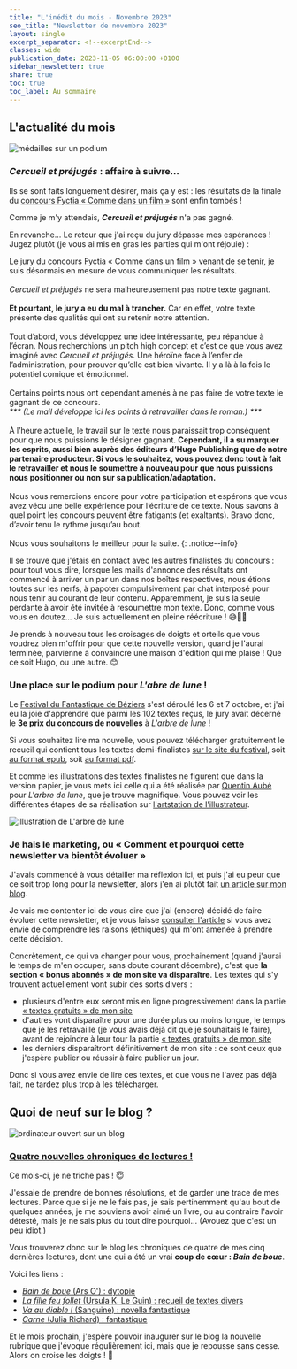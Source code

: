 ```yaml
---
title: "L'inédit du mois - Novembre 2023"
seo_title: "Newsletter de novembre 2023"
layout: single
excerpt_separator: <!--excerptEnd-->
classes: wide
publication_date: 2023-11-05 06:00:00 +0100
sidebar_newsletter: true
share: true
toc: true
toc_label: Au sommaire
---
```

<!--excerptEnd-->

## L'actualit&eacute; du mois

<img alt="médailles sur un podium" src="https://images.pexels.com/photos/7267588/pexels-photo-7267588.jpeg">

### <strong><em>Cercueil et préjugés</em></strong>&nbsp;: affaire à suivre&hellip;
                
Ils se sont faits longuement désirer, mais ça y est&nbsp;: les résultats de la finale du <a href="https://www.fyctia.com/contests/119" target="_blank">concours Fyctia &laquo;&nbsp;Comme dans un film&nbsp;&raquo;</a> sont enfin tombés&nbsp;!

Comme je m'y attendais, <strong><em>Cercueil et préjugés</em></strong> n'a pas gagné.

En revanche&hellip; Le retour que j'ai reçu du jury dépasse mes espérances&nbsp;! Jugez plutôt (je vous ai mis en gras les parties qui m'ont réjouie)&nbsp;:

Le jury du concours Fyctia «&nbsp;Comme dans un film&nbsp;» venant de se tenir, je suis désormais en mesure de vous communiquer les résultats.<br/><br/>
<em>Cercueil et préjugés</em> ne sera malheureusement pas notre texte gagnant.<br/><br/>
<strong>Et pourtant, le jury a eu du mal à trancher.</strong> Car en effet, votre texte présente des qualités qui ont su retenir notre attention.<br/><br/>
Tout d’abord, vous développez une idée intéressante, peu répandue à l’écran. Nous recherchions un pitch high concept et c’est ce que vous avez imaginé avec <em>Cercueil et préjugés</em>. Une héroïne face à l’enfer de l’administration, pour prouver qu’elle est bien vivante. Il y a là à la fois le potentiel comique et émotionnel.<br/><br/>
Certains points nous ont cependant amenés à ne pas faire de votre texte le gagnant de ce concours.<br/>
<em>*** (Le mail développe ici les points à retravailler dans le roman.) ***</em><br/><br/>
À l’heure actuelle, le travail sur le texte nous paraissait trop conséquent pour que nous puissions le désigner gagnant. <strong>Cependant, il a su marquer les esprits, aussi bien auprès des éditeurs d’Hugo Publishing que de notre partenaire producteur. Si vous le souhaitez, vous pouvez donc tout à fait le retravailler et nous le soumettre à nouveau pour que nous puissions nous positionner ou non sur sa publication/adaptation.</strong><br/><br/>
Nous vous remercions encore pour votre participation et espérons que vous avez vécu une belle expérience pour l’écriture de ce texte. Nous savons à quel point les concours peuvent être fatigants (et exaltants). Bravo donc, d’avoir tenu le rythme jusqu’au bout.<br/><br/>
Nous vous souhaitons le meilleur pour la suite.
{: .notice--info}

Il se trouve que j'étais en contact avec les autres finalistes du concours&nbsp;: pour tout vous dire, lorsque les mails d'annonce des résultats ont commencé à arriver un par un dans nos boîtes respectives, nous étions toutes sur les nerfs, à papoter compulsivement par chat interposé pour nous tenir au courant de leur contenu. Apparemment, je suis la seule perdante à avoir été invitée à resoumettre mon texte. Donc, comme vous vous en doutez&hellip; Je suis actuellement en pleine réécriture&nbsp;! 😅🤞🤞

Je prends à nouveau tous les croisages de doigts et orteils que vous voudrez bien m'offrir pour que cette nouvelle version, quand je l'aurai terminée, parvienne à convaincre une maison d'édition qui me plaise&nbsp;! Que ce soit Hugo, ou une autre. 😊

### Une place sur le podium pour <strong><em>L'abre de lune</em></strong>&nbsp;!

Le <a href="https://festival-fantastique.fr/" target="_blank">Festival du Fantastique de Béziers</a> s'est déroulé les 6 et 7 octobre, et j'ai eu la joie d'apprendre que parmi les 102 textes reçus, le jury avait décerné le <strong>3e prix du concours de nouvelles</strong> à <em>L'arbre de lune</em>&nbsp;!

Si vous souhaitez lire ma nouvelle, vous pouvez télécharger gratuitement le recueil qui contient tous les textes demi-finalistes <a href="https://festival-fantastique.fr/editions-precedentes/" target="_blank">sur le site du festival</a>, soit <a href="https://festival-fantastique.fr/wp-content/uploads/ffb2023.epub_.zip" target="_blank">au format epub</a>, soit <a href="https://festival-fantastique.fr/wp-content/uploads/FFB-2023-pdf.pdf" target="_blank">au format pdf</a>.

Et comme les illustrations des textes finalistes ne figurent que dans la version papier, je vous mets ici celle qui a été réalisée par <a href="https://quentinaube.com/" target="_blank">Quentin Aubé</a> pour <em>L'arbre de lune</em>, que je trouve magnifique. Vous pouvez voir les différentes étapes de sa réalisation sur <a href="https://www.artstation.com/artwork/OGzA6k" target="_blank">l'artstation de l'illustrateur</a>.

<img alt="illustration de L'arbre de lune" src="http://catherinephanvan.Fr/assets/images/publications/l-arbre-de-lune-quentin-aube-preview.jpg">


### Je hais le marketing, ou &laquo;&nbsp;Comment et pourquoi cette newsletter va bientôt évoluer&nbsp;&raquo;

J'avais commencé à vous détailler ma réflexion ici, et puis j'ai eu peur que ce soit trop long pour la newsletter, alors j'en ai plutôt fait <a href="https://catherinephanvan.fr/ecriture/2023/11/04/je-hais-le-marketing.html" target="_blank">un article sur mon blog</a>.

Je vais me contenter ici de vous dire que j'ai (encore) décidé de faire évoluer cette newsletter, et je vous laisse <a href="https://catherinephanvan.fr/ecriture/2023/11/04/je-hais-le-marketing.html" target="_blank">consulter l'article</a> si vous avez envie de comprendre les raisons (éthiques) qui m'ont amenée à prendre cette décision.

Concrètement, ce qui va changer pour vous, prochainement (quand j'aurai le temps de m'en occuper, sans doute courant décembre), c'est que <strong>la section &laquo;&nbsp;bonus abonnés&nbsp;&raquo; de mon site va disparaître</strong>. Les textes qui s'y trouvent actuellement vont subir des sorts divers&nbsp;:

<ul>
<li>plusieurs d'entre eux seront mis en ligne progressivement dans la partie <a href="http://catherinephanvan.fr/echantillons" target="_blank">&laquo;&nbsp;textes gratuits&nbsp;&raquo; de mon site</a></li>
<li>d'autres vont disparaître pour une durée plus ou moins longue, le temps que je les retravaille (je vous avais déjà dit que je souhaitais le faire), avant de rejoindre à leur tour la partie <a href="http://catherinephanvan.fr/echantillons" target="_blank">&laquo;&nbsp;textes gratuits&nbsp;&raquo; de mon site</a></li>
<li>les derniers disparaîtront définitivement de mon site&nbsp;: ce sont ceux que j'espère publier ou réussir à faire publier un jour.</li>
</ul>

Donc si vous avez envie de lire ces textes, et que vous ne l'avez pas déjà fait, ne tardez plus trop à les télécharger.

## Quoi de neuf sur le blog&nbsp;?

<img alt="ordinateur ouvert sur un blog" src="https://catherinephanvan.fr/assets/images/newsletter/blog-mockup.webp">

### <a href="https://catherinephanvan.fr/blog/tags#chronique" target="_blank">Quatre nouvelles chroniques de lectures&nbsp;!</a>

Ce mois-ci, je ne triche pas&nbsp;! 😇

J'essaie de prendre de bonnes résolutions, et de garder une trace de mes lectures. Parce que si je ne le fais pas, je sais pertinemment qu'au bout de quelques années, je me souviens avoir aimé un livre, ou au contraire l'avoir détesté, mais je ne sais plus du tout dire pourquoi&hellip; (Avouez que c'est un peu idiot.)

Vous trouverez donc sur le blog les chroniques de quatre de mes cinq dernières lectures, dont une qui a été un vrai <strong>coup de c&oelig;ur&nbsp;: <em>Bain de boue</em></strong>.

Voici les liens&nbsp;:

<ul>
<li><a href="https://catherinephanvan.fr/chronique/dystopie/2023/10/07/ars-o-bain-de-boue.html" target="_blank"><em>Bain de boue</em> (Ars O')&nbsp;: dytopie</a></li>
<li><a href="hhttps://catherinephanvan.fr/chronique/recueil/2023/10/27/ursula-k-le-guin-la-fille-feu-follet.html" target="_blank"><em>La fille feu follet</em> (Ursula K. Le&nbsp;Guin)&nbsp;: recueil de textes divers</a></li>
<li><a href="https://catherinephanvan.fr/chronique/fantastique/2023/10/28/sanguine-va-au-diable.html" target="_blank"><em>Va au diable&nbsp;!</em> (Sanguine)&nbsp;: novella fantastique</a></li>
<li><a href="https://catherinephanvan.fr/chronique/fantastique/2023/10/30/julia-richard-carne.html" target="_blank"><em>Carne</em> (Julia Richard)&nbsp;: fantastique</a></li>
</ul>

Et le mois prochain, j'espère pouvoir inaugurer sur le blog la nouvelle rubrique que j'évoque régulièrement ici, mais que je repousse sans cesse. Alors on croise les doigts&nbsp;! 🤞